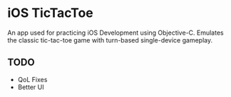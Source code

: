 # iOS TicTacToe
An app used for practicing iOS Development using Objective-C. Emulates the classic tic-tac-toe game with turn-based single-device gameplay.

## TODO
* QoL Fixes
* Better UI

